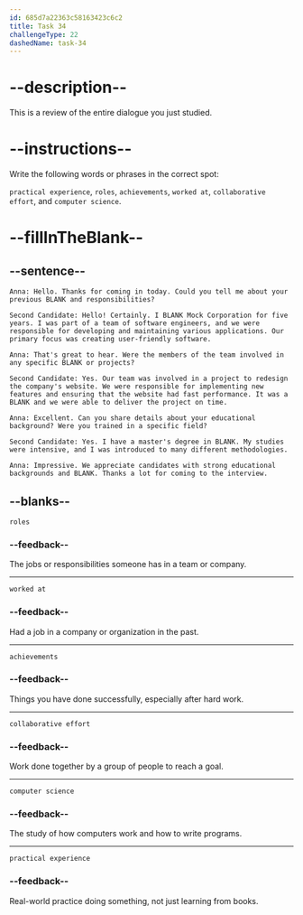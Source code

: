 ```yaml
---
id: 685d7a22363c58163423c6c2
title: Task 34
challengeType: 22
dashedName: task-34
---
```


<!-- REVIEW -->

# --description--

This is a review of the entire dialogue you just studied.

# --instructions--

Write the following words or phrases in the correct spot:

`practical experience`, `roles`, `achievements`, `worked at`, `collaborative effort`, and `computer science`.

# --fillInTheBlank--

## --sentence--

`Anna: Hello. Thanks for coming in today. Could you tell me about your previous BLANK and responsibilities?`

`Second Candidate: Hello! Certainly. I BLANK Mock Corporation for five years. I was part of a team of software engineers, and we were responsible for developing and maintaining various applications. Our primary focus was creating user-friendly software.`

`Anna: That's great to hear. Were the members of the team involved in any specific BLANK or projects?`

`Second Candidate: Yes. Our team was involved in a project to redesign the company's website. We were responsible for implementing new features and ensuring that the website had fast performance. It was a BLANK and we were able to deliver the project on time.`

`Anna: Excellent. Can you share details about your educational background? Were you trained in a specific field?`

`Second Candidate: Yes. I have a master's degree in BLANK. My studies were intensive, and I was introduced to many different methodologies.`

`Anna: Impressive. We appreciate candidates with strong educational backgrounds and BLANK. Thanks a lot for coming to the interview.`

## --blanks--

`roles`

### --feedback--

The jobs or responsibilities someone has in a team or company.

---

`worked at`

### --feedback--

Had a job in a company or organization in the past.

---

`achievements`

### --feedback--

Things you have done successfully, especially after hard work.

---

`collaborative effort`

### --feedback--

Work done together by a group of people to reach a goal.

---

`computer science`

### --feedback--

The study of how computers work and how to write programs.

---

`practical experience`

### --feedback--

Real-world practice doing something, not just learning from books.
